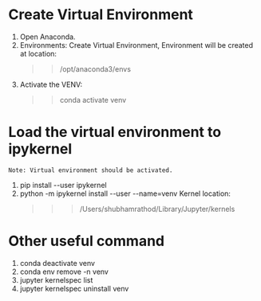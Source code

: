 # Create Virtual Environment
1. Open Anaconda.
2. Environments: Create Virtual Environment,
   Environment will be created at location:
   >> /opt/anaconda3/envs
3. Activate the VENV:
   >> conda activate venv


# Load the virtual environment to ipykernel
    Note: Virtual environment should be activated.
1. pip install --user ipykernel
2. python -m ipykernel install --user --name=venv
   Kernel location:
   >>> /Users/shubhamrathod/Library/Jupyter/kernels

# Other useful command
1. conda deactivate venv
2. conda env remove -n venv
3. jupyter kernelspec list
4. jupyter kernelspec uninstall venv
